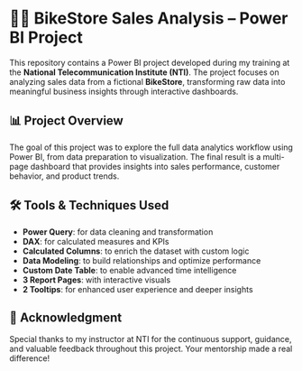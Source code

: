 # 🚴‍♂️ BikeStore Sales Analysis – Power BI Project

This repository contains a Power BI project developed during my training at the **National Telecommunication Institute (NTI)**. The project focuses on analyzing sales data from a fictional **BikeStore**, transforming raw data into meaningful business insights through interactive dashboards.

## 📊 Project Overview

The goal of this project was to explore the full data analytics workflow using Power BI, from data preparation to visualization. The final result is a multi-page dashboard that provides insights into sales performance, customer behavior, and product trends.

## 🛠️ Tools & Techniques Used

- **Power Query**: for data cleaning and transformation  
- **DAX**: for calculated measures and KPIs  
- **Calculated Columns**: to enrich the dataset with custom logic  
- **Data Modeling**: to build relationships and optimize performance  
- **Custom Date Table**: to enable advanced time intelligence  
- **3 Report Pages**: with interactive visuals  
- **2 Tooltips**: for enhanced user experience and deeper insights

## 🙏 Acknowledgment

Special thanks to my instructor at NTI for the continuous support, guidance, and valuable feedback throughout this project. Your mentorship made a real difference!


